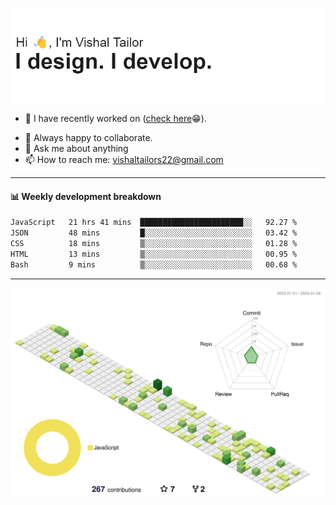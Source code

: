 ![Hi, I'm Vishal Tailor. I design. I develop.](https://github.com/vishaltailors/vishaltailors/blob/main/header.png?raw=true)

- 🔭 I have recently worked on ([check here](https://vishaltailor.com)😁).
<!-- - 🎦 Currently watching: JavaScript: The Hard Parts By Will Sentance. -->
- 👯 Always happy to collaborate.
- 💬 Ask me about anything
- 📫 How to reach me: <a href="mailto:vishaltailors22@gmail.com">vishaltailors22@gmail.com</a>

<hr /> 
<h4>📊 Weekly development breakdown</h4>
<!--START_SECTION:waka-->

```txt
JavaScript   21 hrs 41 mins  ███████████████████████░░   92.27 %
JSON         48 mins         █░░░░░░░░░░░░░░░░░░░░░░░░   03.42 %
CSS          18 mins         ▒░░░░░░░░░░░░░░░░░░░░░░░░   01.28 %
HTML         13 mins         ▒░░░░░░░░░░░░░░░░░░░░░░░░   00.95 %
Bash         9 mins          ▒░░░░░░░░░░░░░░░░░░░░░░░░   00.68 %
```

<!--END_SECTION:waka-->
<hr /> 

![](./profile-3d-contrib/profile-green-animate.svg)
